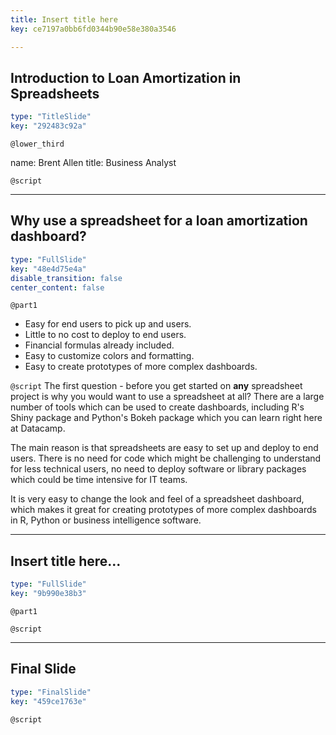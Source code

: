 ```yaml
---
title: Insert title here
key: ce7197a0bb6fd0344b90e58e380a3546

---
```

## Introduction to Loan Amortization in Spreadsheets

```yaml
type: "TitleSlide"
key: "292483c92a"
```

`@lower_third`

name: Brent Allen
title: Business Analyst


`@script`



---
## Why use a spreadsheet for a loan amortization dashboard?

```yaml
type: "FullSlide"
key: "48e4d75e4a"
disable_transition: false
center_content: false
```

`@part1`
- Easy for end users to pick up and users.
- Little to no cost to deploy to end users.
- Financial formulas already included.
- Easy to customize colors and formatting.
- Easy to create prototypes of more complex dashboards.


`@script`
The first question - before you get started on **any** spreadsheet project is why you would want to use a spreadsheet at all? There are a large number of tools which can be used to create dashboards, including R's Shiny package and Python's Bokeh package which you can learn right here at Datacamp.

The main reason is that spreadsheets are easy to set up and deploy to end users. 
There is no need for code which might be challenging to understand for less technical users, no need to deploy software or library packages which could be time intensive for IT teams.

It is very easy to change the look and feel of a spreadsheet dashboard, which makes it great for creating prototypes of more complex dashboards in R, Python or business intelligence software.


---
## Insert title here...

```yaml
type: "FullSlide"
key: "9b990e38b3"
```

`@part1`



`@script`



---
## Final Slide

```yaml
type: "FinalSlide"
key: "459ce1763e"
```

`@script`


